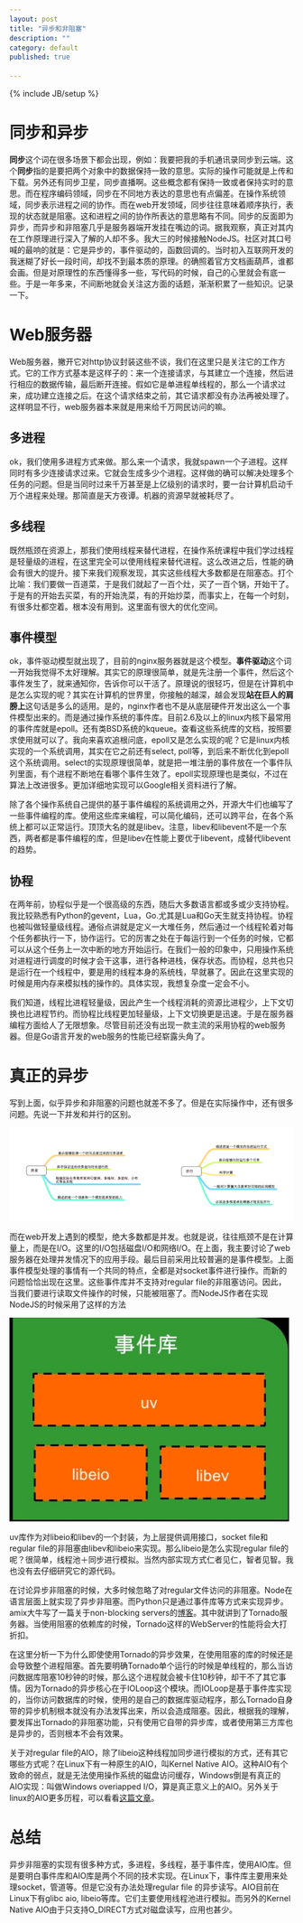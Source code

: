 ```yaml
---
layout: post
title: "异步和非阻塞"
description: ""
category: default
published: true

---
```

{% include JB/setup %}

同步和异步
========

**同步**这个词在很多场景下都会出现，例如：我要把我的手机通讯录同步到云端。这个**同步**指的是要把两个对象中的数据保持一致的意思。实际的操作可能就是上传和下载。另外还有同步卫星，同步直播啊。这些概念都有保持一致或者保持实时的意思。而在程序编码领域，同步在不同地方表达的意思也有点偏差。在操作系统领域，同步表示进程之间的协作。而在web开发领域，同步往往意味着顺序执行，表现的状态就是阻塞。这和进程之间的协作所表达的意思略有不同。同步的反面即为异步，而异步和非阻塞几乎是服务器端开发挂在嘴边的词。据我观察，真正对其内在工作原理进行深入了解的人却不多。我大三的时候接触NodeJS。社区对其口号喊的最响的就是：它是异步的，事件驱动的，函数回调的。当时初入互联网开发的我迷糊了好长一段时间，却找不到最本质的原理。的确照着官方文档画葫芦，谁都会画。但是对原理性的东西懂得多一些，写代码的时候，自己的心里就会有底一些。于是一年多来，不间断地就会关注这方面的话题，渐渐积累了一些知识。记录一下。

Web服务器
========
Web服务器，撇开它对http协议封装这些不谈，我们在这里只是关注它的工作方式。它的工作方式基本是这样子的：来一个连接请求，与其建立一个连接，然后进行相应的数据传输，最后断开连接。假如它是单进程单线程的，那么一个请求过来，成功建立连接之后。在这个请求结束之前，其它请求都没有办法再被处理了。这样明显不行，web服务器本来就是用来给千万网民访问的嘛。

多进程
-----

ok，我们使用多进程方式来做。那么来一个请求，我就spawn一个子进程。这样同时有多少连接请求过来。它就会生成多少个进程。这样做的确可以解决处理多个任务的问题。但是当同时过来千万甚至是上亿级别的请求时，要一台计算机启动千万个进程来处理。那简直是天方夜谭。机器的资源早就被耗尽了。

多线程
-----
既然瓶颈在资源上，那我们使用线程来替代进程，在操作系统课程中我们学过线程是轻量级的进程，在这里完全可以使用线程来替代进程。这么改进之后，性能的确会有很大的提升。接下来我们观察发现，其实这些线程大多数都是在阻塞态。打个比喻：我们要做一百道菜，于是我们就起了一百个灶，买了一百个锅，开始干了。于是有的开始去买菜，有的开始洗菜，有的开始炒菜，而事实上，在每一个时刻，有很多灶都空着。根本没有用到。这里面有很大的优化空间。

事件模型
-------

ok，事件驱动模型就出现了，目前的nginx服务器就是这个模型。**事件驱动**这个词一开始我觉得不太好理解。其实它的原理很简单，就是先注册一个事件，然后这个事件发生了，就来通知你，告诉你可以干活了。原理说的很轻巧，但是在计算机中是怎么实现的呢？其实在计算机的世界里，你接触的越深，越会发现**站在巨人的肩膀上**这句话是多么的适用。是的，nginx作者也不是从底层硬件开发出这么一个事件模型出来的。而是通过操作系统的事件库。目前2.6及以上的linux内核下最常用的事件库就是epoll。还有类BSD系统的kqueue。查看这些系统库的文档，按照要求使用就可以了。我向来喜欢追根问底，epoll又是怎么实现的呢？它是linux内核实现的一个系统调用，其实在它之前还有select, poll等，到后来不断优化到epoll这个系统调用。select的实现原理很简单，就是把一堆注册的事件放在一个事件队列里面，有个进程不断地在看哪个事件生效了。epoll实现原理也是类似，不过在算法上改进很多。更加详细地实现可以Google相关资料进行了解。

除了各个操作系统自己提供的基于事件编程的系统调用之外，开源大牛们也编写了一些事件编程的库。使用这些库来编程，可以简化编码，还可以跨平台，在各个系统上都可以正常运行。顶顶大名的就是libev。注意，libev和libevent不是一个东西，两者都是事件编程的库，但是libev在性能上要优于libevent，成替代libevent的趋势。

协程
----

在两年前，协程似乎是一个很高级的东西，随后大多数语言都或多或少支持协程。我比较熟悉有Python的gevent，Lua，Go.尤其是Lua和Go天生就支持协程。协程也被叫做轻量级线程。通俗点讲就是定义一大堆任务，然后通过一个线程轮着对每个任务都执行一下，协作运行。它的厉害之处在于每运行到一个任务的时候，它都可以从这个任务上一次中断的地方开始运行。在我们一般的印象中，只用操作系统对进程进行调度的时候才会干这事，进行各种进栈，保存状态。而协程，总共也只是运行在一个线程中，要是用的线程本身的系统栈，早就暴了。因此在这里实现的时候是用内存来模拟栈的操作的。具体实现，我想复杂度一定会不小。

我们知道，线程比进程轻量级，因此产生一个线程消耗的资源比进程少，上下文切换也比进程节约。而协程比线程更加轻量级，上下文切换更是迅速。于是在服务器编程方面给人了无限想象。尽管目前还没有出现一款主流的采用协程的web服务器。但是Go语言开发的web服务的性能已经崭露头角了。


真正的异步
=========

写到上面，似乎异步和非阻塞的问题也就差不多了。但是在实际操作中，还有很多问题。先说一下并发和并行的区别。

![并发和并行](/images/parallen.png)

而在web开发上遇到的模型，绝大多数都是并发。也就是说，往往瓶颈不是在计算量上，而是在I/O。这里的I/O包括磁盘I/O和网络I/O。在上面，我主要讨论了web服务器在处理并发情况下的应用手段。最后目前采用比较普遍的是事件模型。上面事件模型处理的事情有一个共同的特点，全都是对socket事件进行操作。而新的问题恰恰出现在这里。这些事件库并不支持对regular file的非阻塞访问。因此，当我们要进行读取文件操作的时候，只能被阻塞了。而NodeJS作者在实现NodeJS的时候采用了这样的方法

![node事件库](/images/node.png)

uv库作为对libeio和libev的一个封装，为上层提供调用接口，socket file和regular file的非阻塞由libev和libeio来实现。那么libeio是怎么实现regular file的呢？很简单，线程池＋同步进行模拟。当然内部实现方式仁者见仁，智者见智。我也没有去仔细研究它的源代码。

在讨论异步非阻塞的时候，大多时候忽略了对regular文件访问的非阻塞。Node在语言层面上就实现了异步非阻塞。而Python只是通过事件库等方式来实现异步。amix大牛写了一篇关于non-blocking servers的[博客](http://amix.dk/blog/post/19581)。其中就讲到了Tornado服务器。当使用阻塞的依赖库的时候，Tornado这样的WebServer的性能将会大打折扣。

在这里分析一下为什么即使使用Tornado的异步效果，在使用阻塞的库的时候还是会导致整个进程阻塞。首先要明确Tornado单个运行的时候是单线程的，那么当访问数据库阻塞10秒钟的时候，那么这个进程就会被卡住10秒钟，却干不了其它事情。因为Tornado的异步核心在于IOLoop这个模块。而IOLoop是基于事件库实现的，当你访问数据库的时候，使用的是自己的数据库驱动程序，那么Tornado自身带的异步机制根本就没有办法发挥出来，所以会造成阻塞。因此，根据我的理解，要发挥出Tornado的非阻塞功能，只有使用它自带的异步库，或者使用第三方库也是异步的，否则根本不会有效果。

关于对regular file的AIO，除了libeio这种线程加同步进行模拟的方式，还有其它哪些方式呢？在Linux下有一种原生的AIO，叫Kernel Native AIO。这种AIO有个致命的弱点，就是无法使用操作系统的磁盘访问缓存，Windows倒是有真正的AIO实现：叫做Windows overiapped I/O，算是真正意义上的AIO。另外关于linux的AIO更多历程，可以看看[这篇文章](http://www.wzxue.com/linux-kernel-aio%E8%BF%99%E4%B8%AA%E5%A5%87%E8%91%A9/)。

总结
===

异步非阻塞的实现有很多种方式，多进程，多线程，基于事件库，使用AIO库。但是要明白事件库和AIO库是两个不同的技术实现。在Linux下，事件库主要用来处理socket，管道等。但是它没有办法处理regular file 的异步读写。AIO目前在Linux下有glibc aio, libeio等库。它们主要使用线程池进行模拟。而另外的Kernel Native AIO由于只支持O_DIRECT方式对磁盘读写，应用也甚少。
